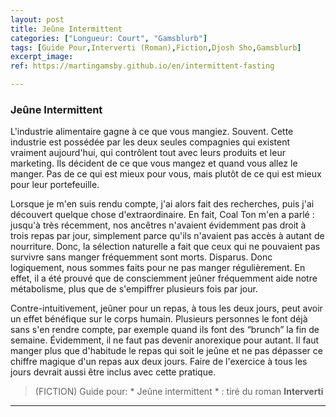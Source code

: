 ```yaml
---
layout: post
title: Jeûne Intermittent
categories: ["Longueur: Court", "Gamsblurb"]
tags: [Guide Pour,Interverti (Roman),Fiction,Djosh Sho,Gamsblurb]
excerpt_image: 
ref: https://martingamsby.github.io/en/intermittent-fasting

---
```


### **Jeûne Intermittent**

L'industrie alimentaire gagne à ce que vous mangiez. Souvent. Cette industrie est possédée par les deux seules compagnies qui existent vraiment aujourd'hui, qui contrôlent tout avec leurs produits et leur marketing. Ils décident de ce que vous mangez et quand vous allez le manger. Pas de ce qui est mieux pour vous, mais plutôt de ce qui est mieux pour leur portefeuille.

Lorsque je m'en suis rendu compte, j'ai alors fait des recherches, puis j'ai découvert quelque chose d'extraordinaire. En fait, Coal Ton m'en a parlé : jusqu'à très récemment, nos ancêtres n'avaient évidemment pas droit à trois repas par jour, simplement parce qu'ils n'avaient pas accès à autant de nourriture. Donc, la sélection naturelle a fait que ceux qui ne pouvaient pas survivre sans manger fréquemment sont morts. Disparus. Donc logiquement, nous sommes faits pour ne pas manger régulièrement. En effet, il a été prouvé que de consciemment jeûner fréquemment aide notre métabolisme, plus que de s'empiffrer plusieurs fois par jour. 

Contre-intuitivement, jeûner pour un repas, à tous les deux jours, peut avoir un effet bénéfique sur le corps humain. Plusieurs personnes le font déjà sans s'en rendre compte, par exemple quand ils font des “brunch” la fin de semaine. Évidemment, il ne faut pas devenir anorexique pour autant. Il faut manger plus que d'habitude le repas qui soit le jeûne et ne pas dépasser ce chiffre magique d'un repas aux deux jours. Faire de l'exercice à tous les jours devrait aussi être inclus avec cette pratique.

> (FICTION) Guide pour: * Jeûne intermittent * : tiré du roman **Interverti**

---


